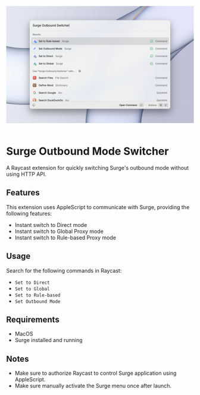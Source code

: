 <div align="center">
  <img src="assets/screenshot1.png" alt="surge-outbound-switcher">
</div>
&nbsp;

# Surge Outbound Mode Switcher

A Raycast extension for quickly switching Surge's outbound mode without using HTTP API.

## Features

This extension uses AppleScript to communicate with Surge, providing the following features:

- Instant switch to Direct mode
- Instant switch to Global Proxy mode
- Instant switch to Rule-based Proxy mode

## Usage

Search for the following commands in Raycast:

- `Set to Direct`
- `Set to Global`
- `Set to Rule-based`
- `Set Outbound Mode`

## Requirements

- MacOS
- Surge installed and running

## Notes

- Make sure to authorize Raycast to control Surge application using AppleScript.
- Make sure manually activate the Surge menu once after launch.
